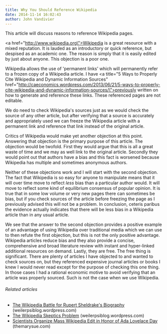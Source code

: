 ```yaml
---
title: Why You Should Reference Wikipedia
date: 2014-11-14 16:02:43
author: John Vandivier
---
```




This article will discuss reasons to reference Wikipedia pages.

<a href=\"http://www.wikipedia.org\">Wikipedia</a> is a great resource with a mixed reputation. It is lauded as an introductory or quick reference, but despised as an academic one. The reason is simply that it is easily edited by just about anyone. This objection is a poor one.

Wikipedia allows the use of 'permanent links' which will permanently refer to a frozen copy of a Wikipedia article. I have <a title=\"5 Ways to Properly Cite Wikipedia and Dynamic Information Sources\" href=\"http://caeconomics.wordpress.com/2013/06/21/5-ways-to-properly-cite-wikipedia-and-dynamic-information-sources/\">previously written on</a> how to generate and reference these links. These referenced pages are not editable.

We do need to check Wikipedia's sources just as we would check the source of any other article, but after verifying that a source is accurately and appropriately used we can freeze the Wikipedia article with a permanent link and reference that link instead of the original article.

Critics of Wikipedia would make yet another objection at this point. Answering that objection is the primary purpose of this article. The objection would be twofold. First they would argue that this is all a great waste of time and we may as well link to the original article. Secondly they would point out that authors have a bias and this fact is worsened because Wikipedia has multiple and sometimes anonymous authors.

Neither of these objections work and I will start with the second objection. The fact that Wikipedia is so easy for anyone to manipulate means that it will over time move to reflect <em>less</em> bias than a particular author would. It will move to reflect some kind of equilibrium consensus of popular opinion. It is true that in some low volume or very new pages there can sometimes be bias, but if you check sources of the article before freezing the page as I previously advised this will not be a problem. In conclusion, ceteris paribus the evidence actually indicates that there will be less bias in a Wikipedia article than in any usual article.

We see that the answer to the second objection provides a positive example of an advantage of using Wikipedia over traditional media which we can use to then refute the first objection, but this is not the only positive advantage. Wikipedia articles reduce bias and they also provide a concise, comprehensive and broad literature review with instant and hyper-linked additional resources on demand. Lastly, they are free. The free thing is significant. There are plenty of articles I have objected to and wanted to check sources on, but they referenced expensive journal articles or books I knew I would never read except for the purpose of checking this one thing. In those cases I had a rational economic motive to avoid verifying that an article was properly sourced. Such is not the case when we use Wikipedia.
<h6 class=\"zemanta-related-title\" style=\"font-size:1em;\">Related articles</h6>
<ul class=\"zemanta-article-ul\">
	<li class=\"zemanta-article-ul-li\"><a href=\"http://weilerpsiblog.wordpress.com/2013/10/01/the-wikipedia-battle-for-rupert-sheldrakes-biography/\" target=\"_blank\">The Wikipedia Battle for Rupert Sheldrake's Biography</a> (weilerpsiblog.wordpress.com)</li>
	<li class=\"zemanta-article-ul-li\"><a href=\"http://weilerpsiblog.wordpress.com/2013/10/12/the-wikipedia-skeptics-problem/\" target=\"_blank\">The Wikipedia Skeptics Problem</a> (weilerpsiblog.wordpress.com)</li>
	<li class=\"zemanta-article-ul-li\"><a href=\"http://www.themarysue.com/ada-lovelace-wikipedia/\" target=\"_blank\">Scientists Organize Mass Wikipedia Edit in Honor of Ada Lovelace Day</a> (themarysue.com)</li>
</ul>